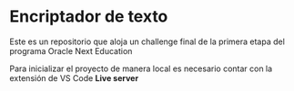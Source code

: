 # Encriptador de texto
Este es un repositorio que aloja un challenge final de la primera etapa del programa Oracle Next Education

Para inicializar el proyecto de manera local es necesario contar con la extensión de VS Code <b>Live server</b> 